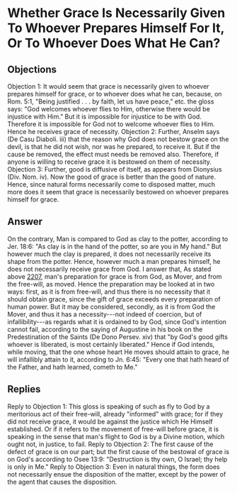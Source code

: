 # Whether Grace Is Necessarily Given To Whoever Prepares Himself For It, Or To Whoever Does What He Can?
## Objections
Objection 1: It would seem that grace is necessarily given to whoever prepares himself for grace, or to whoever does what he can, because, on Rom. 5:1, "Being justified . . . by faith, let us have peace," etc. the gloss says: "God welcomes whoever flies to Him, otherwise there would be injustice with Him." But it is impossible for injustice to be with God. Therefore it is impossible for God not to welcome whoever flies to Him. Hence he receives grace of necessity.
Objection 2: Further, Anselm says (De Casu Diaboli. iii) that the reason why God does not bestow grace on the devil, is that he did not wish, nor was he prepared, to receive it. But if the cause be removed, the effect must needs be removed also. Therefore, if anyone is willing to receive grace it is bestowed on them of necessity.
Objection 3: Further, good is diffusive of itself, as appears from Dionysius (Div. Nom. iv). Now the good of grace is better than the good of nature. Hence, since natural forms necessarily come to disposed matter, much more does it seem that grace is necessarily bestowed on whoever prepares himself for grace.
## Answer
On the contrary, Man is compared to God as clay to the potter, according to Jer. 18:6: "As clay is in the hand of the potter, so are you in My hand." But however much the clay is prepared, it does not necessarily receive its shape from the potter. Hence, however much a man prepares himself, he does not necessarily receive grace from God.
I answer that, As stated above [2207](A[2]), man's preparation for grace is from God, as Mover, and from the free-will, as moved. Hence the preparation may be looked at in two ways: first, as it is from free-will, and thus there is no necessity that it should obtain grace, since the gift of grace exceeds every preparation of human power. But it may be considered, secondly, as it is from God the Mover, and thus it has a necessity---not indeed of coercion, but of infallibility---as regards what it is ordained to by God, since God's intention cannot fail, according to the saying of Augustine in his book on the Predestination of the Saints (De Dono Persev. xiv) that "by God's good gifts whoever is liberated, is most certainly liberated." Hence if God intends, while moving, that the one whose heart He moves should attain to grace, he will infallibly attain to it, according to Jn. 6:45: "Every one that hath heard of the Father, and hath learned, cometh to Me."
## Replies
Reply to Objection 1: This gloss is speaking of such as fly to God by a meritorious act of their free-will, already "informed" with grace; for if they did not receive grace, it would be against the justice which He Himself established. Or if it refers to the movement of free-will before grace, it is speaking in the sense that man's flight to God is by a Divine motion, which ought not, in justice, to fail.
Reply to Objection 2: The first cause of the defect of grace is on our part; but the first cause of the bestowal of grace is on God's according to Osee 13:9: "Destruction is thy own, O Israel; thy help is only in Me."
Reply to Objection 3: Even in natural things, the form does not necessarily ensue the disposition of the matter, except by the power of the agent that causes the disposition.